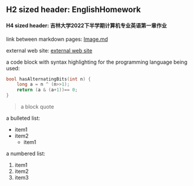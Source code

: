 ## H2 sized header: EnglishHomework
#### H4 sized header: 吉林大学2022下半学期计算机专业英语第一章作业

link between markdown pages: [Image.md](https://github.com/WEN3141/EnglishHomework/blob/main/Image.md)

external web site: [external web site](https://when.zone/)

a code block with syntax highlighting for the programming language being used:

```C++
bool hasAlternatingBits(int n) {
    long a = n ^ (n>>1);
    return (a & (a+1))== 0;
}
```

> a block quote

a bulleted list:
* item1
* item2
    * item1

a numbered list:
1. item1
1. item2
1. item3
